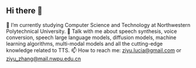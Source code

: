 ## Hi there 👋
🌱 I’m currently studying Computer Science and Technology at Northwestern Polytechnical University.
💬 Talk with me about speech synthesis, voice conversion, speech large language models, diffusion models, machine learning algorithms, multi-modal models and all the cutting-edge knowledge related to TTS.
📫 How to reach me: ziyu.lucia@gmail.com or ziyu_zhang@mail.nwpu.edu.cn

<!--
**ziyu6/ziyu6** is a ✨ _special_ ✨ repository because its `README.md` (this file) appears on your GitHub profile.

Here are some ideas to get you started:

- 🔭 I’m currently working on ...
- 🌱 I’m currently learning ...
- 👯 I’m looking to collaborate on ...
- 🤔 I’m looking for help with ...
- 💬 Ask me about ...
- 📫 How to reach me: ...
- 😄 Pronouns: ...
- ⚡ Fun fact: ...
-->
